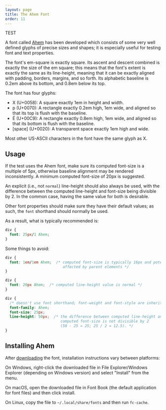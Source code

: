 ```yaml
---
layout: page
title: The Ahem Font
order: 11
---
```


TEST

A font called [Ahem][ahem-readme] has been developed which consists of
some very well defined glyphs of precise sizes and shapes; it is
especially useful for testing font and text properties.

The font's em-square is exactly square. Its ascent and descent
combined is exactly the size of the em square; this means that the
font's extent is exactly the same as its line-height, meaning that it
can be exactly aligned with padding, borders, margins, and so
forth. Its alphabetic baseline is 0.2em above its bottom, and 0.8em
below its top.

The font has four glyphs:

* X (U+0058):  A square exactly 1em in height and width.
* p (U+0070):  A rectangle exactly 0.2em high, 1em wide, and aligned so
that its top is flush with the baseline.
* É (U+00C9):  A rectangle exactly 0.8em high, 1em wide, and aligned so
that its bottom is flush with the baseline.
* [space] (U+0020):  A transparent space exactly 1em high and wide.

Most other US-ASCII characters in the font have the same glyph as X.

## Usage
If the test uses the Ahem font, make sure its computed font-size is a
multiple of 5px, otherwise baseline alignment may be rendered
inconsistently. A minimum computed font-size of 20px is suggested.

An explicit (i.e., not `normal`) line-height should also always be
used, with the difference between the computed line-height and
font-size being divisible by 2. In the common case, having the same
value for both is desirable.

Other font properties should make sure they have their default values;
as such, the `font` shorthand should normally be used.

As a result, what is typically recommended is:


``` css
div {
  font: 25px/1 Ahem;
}
```

Some things to avoid:

``` css
div {
  font: 1em/1em Ahem;  /* computed font-size is typically 16px and potentially
                          affected by parent elements */
}

div {
  font: 20px Ahem;  /* computed line-height value is normal */
}

div {
  /* doesn't use font shorthand; font-weight and font-style are inherited */
  font-family: Ahem;
  font-size: 25px;
  line-height: 50px;  /* the difference between computed line-height and
                         computed font-size is not divisible by 2
                         (50 - 25 = 25; 25 / 2 = 12.5). */
}
```

## Installing Ahem

After [downloading][download-ahem] the font, installation instructions
vary between platforms:

On Windows, right-click the downloaded file in File Explorer/Windows
Explorer (depending on Windows version) and select "Install" from the
menu.

On macOS, open the downloaded file in Font Book (the default
application for font files) and then click install.

On Linux, copy the file to `~/.local/share/fonts` and then run
`fc-cache`.

[ahem-readme]: https://www.w3.org/Style/CSS/Test/Fonts/Ahem/README
[download-ahem]: https://github.com/web-platform-tests/wpt/raw/master/fonts/Ahem.ttf

